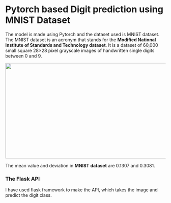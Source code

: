 # Pytorch based Digit prediction using MNIST Dataset

The model is made using Pytorch and the dataset used is MNIST dataset. 
The MNIST dataset is an acronym that stands for the **Modified National Institute of Standards and Technology dataset**. 
It is a dataset of 60,000 small square 28×28 pixel grayscale images of handwritten single digits between 0 and 9.

<img src="https://machinelearningmastery.com/wp-content/uploads/2019/02/Plot-of-a-Subset-of-Images-from-the-MNIST-Dataset-1024x768.png" width='700px' height='300px' />

The mean value and deviation in **MNIST dataset** are 0.1307 and 0.3081.

### The Flask API
I have used flask framework to make the API, which takes the image and predict the digit class.
